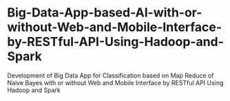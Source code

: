 # Big-Data-App-based-AI-with-or-without-Web-and-Mobile-Interface-by-RESTful-API-Using-Hadoop-and-Spark
Development of Big Data App for Classification based on Map Reduce of Naive Bayes with or without Web and Mobile Interface by RESTful API Using Hadoop and Spark
